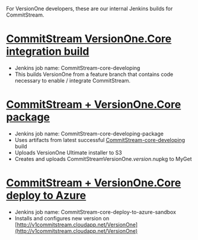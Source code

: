 For VersionOne developers, these are our internal Jenkins builds for CommitStream.

# [CommitStream VersionOne.Core integration build](http://ci-server/job/CommitStream-core-developing)

* Jenkins job name: CommitStream-core-developing
* This builds VersionOne from a feature branch that contains code necessary to enable / integrate CommitStream.

# [CommitStream + VersionOne.Core package](http://ci-server/job/CommitStream-core-developing-package)

* Jenkins job name: CommitStream-core-developing-package
* Uses artifacts from latest successful [CommitStream-core-developing](http://ci-server/job/CommitStream-core-developing) build
* Uploads VersionOne Ultimate installer to S3
* Creates and uploads CommitStreamVersionOne.*version*.nupkg to MyGet

# [CommitStream + VersionOne.Core deploy to Azure](http://ci-server/job/CommitStream-core-deploy-to-azure-sandbox)

* Jenkins job name: CommitStream-core-deploy-to-azure-sandbox
* Installs and configures new version on [http://v1commitstream.cloudapp.net/VersionOne](http://v1commitstream.cloudapp.net/VersionOne)
